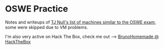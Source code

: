 # OSWE Practice
Notes and writeups of [TJ Null's list of machines similar to the OSWE exam](https://docs.google.com/spreadsheets/d/1dwSMIAPIam0PuRBkCiDI88pU3yzrqqHkDtBngUHNCw8), some were skipped due to VM problems.

I'm also very active on Hack The Box, check me out --> [BrunoHomemade @ HackTheBox](https://app.hackthebox.com/profile/420159)
